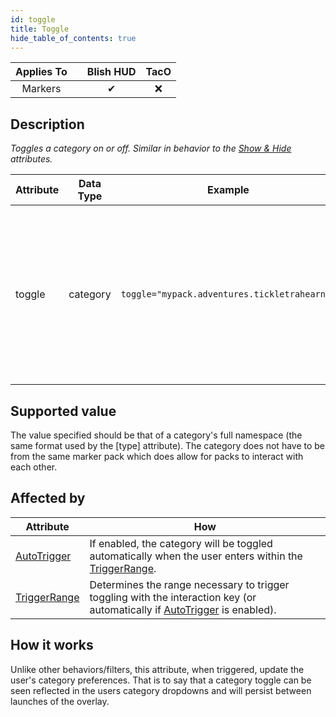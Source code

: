```yaml
---
id: toggle
title: Toggle
hide_table_of_contents: true
---
```


| Applies To | | Blish HUD | TacO |
|-|-|-|-|
| <center>Markers</center> | | <center>✔</center> | <center>❌</center> |

## Description

*Toggles a category on or off.  Similar in behavior to the [Show & Hide](showhide) attributes.*

| Attribute | Data Type | Example | Description |
|-|-|-|-|
| toggle | category | `toggle="mypack.adventures.tickletrahearne"` | A category to toggle when triggered.  If the category is disabled, it will be enabled.  If the category is enabled, it will be disabled. |

## Supported value

The value specified should be that of a category's full namespace (the same format used by the [type] attribute).  The category does not have to be from the same marker pack which does allow for packs to interact with each other.

## Affected by

| Attribute | How |
|-|-|
| [AutoTrigger](autotrigger) | If enabled, the category will be toggled automatically when the user enters within the [TriggerRange](triggerrange). |
| [TriggerRange](triggerrange) | Determines the range necessary to trigger toggling with the interaction key (or automatically if [AutoTrigger](autotrigger) is enabled). |

## How it works

Unlike other behaviors/filters, this attribute, when triggered, update the user's category preferences.  That is to say that a category toggle can be seen reflected in the users category dropdowns and will persist between launches of the overlay.